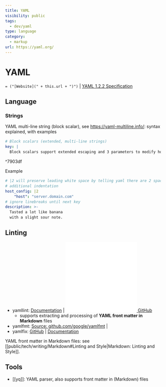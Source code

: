 ```yaml
---
title: YAML
visibility: public
tags:
  - dev/yaml
type: language
category:
  - markup
url: https://yaml.org/
---
```

# YAML

`= ("[Website](" + this.url + ")")` | [YAML 1.2.2 Specification](https://yaml.org/spec/1.2.2/)


## Language

### Strings

YAML multi-line string (block scalar), see <https://yaml-multiline.info/>: syntax explained, with examples

```yaml
# Block scalars (extended, multi-line strings)
key: |
  Block scalars support extended escaping and 3 parameters to modify how white-space and newlines are treated.
```

^7903df

Example

```yaml
# |2 will preserve leading white space by telling yaml there are 2 spaces of
# additional indentation
host_config: |2
    "host": "server.domain.com"
# ignore linebreaks until next key
description: >-
  Tasted a lot like banana
  with a slight sour note.
```


## Linting

- yamllint: [Documentation](https://yamllint.readthedocs.io/en/stable/index.html) | [![|20](github.png) GitHub](https://github.com/adrienverge/yamllint)
    - supports extracting and processing of **YAML front matter in Markdown** files
- yamlfmt: [Source: github.com/google/yamlfmt](https://github.com/google/yamlfmt) |
- yamlfix: [GitHub](https://github.com/lyz-code/yamlfix) | [Documentation](https://lyz-code.github.io/yamlfix/)

YAML front matter in Markdown files: see [[public/tech/writing/Markdown#Linting and Style|Markdown: Linting and Style]].


## Tools

- [[yq]]: YAML parser, also supports front matter in (Markdown) files